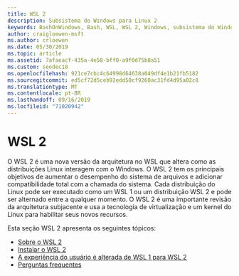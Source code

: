 ```yaml
---
title: WSL 2
description: Subsistema do Windows para Linux 2
keywords: BashOnWindows, Bash, WSL, WSL 2, Windows, subsistema do Windows para Linux, subsistema do Windows, Ubuntu, Debian, Suse, Windows 10, instalar
author: craigloewen-msft
ms.author: crloewen
ms.date: 05/30/2019
ms.topic: article
ms.assetid: 7afaeacf-435a-4e58-bff0-a9f0d75b8a51
ms.custom: seodec18
ms.openlocfilehash: 921ce7cbc4c64998d64638a049df4e1b21fb5182
ms.sourcegitcommit: ed5cf72d5ceb92edd50cf9260ac31fd4d95a02c8
ms.translationtype: MT
ms.contentlocale: pt-BR
ms.lasthandoff: 09/16/2019
ms.locfileid: "71020942"
---
```

# <a name="wsl-2"></a>WSL 2

O WSL 2 é uma nova versão da arquitetura no WSL que altera como as distribuições Linux interagem com o Windows. O WSL 2 tem os principais objetivos de aumentar o desempenho do sistema de arquivos e adicionar compatibilidade total com a chamada do sistema. Cada distribuição do Linux pode ser executado como um WSL 1 ou um distribuição WSL 2 e pode ser alternado entre a qualquer momento. O WSL 2 é uma importante revisão da arquitetura subjacente e usa a tecnologia de virtualização e um kernel do Linux para habilitar seus novos recursos.

Esta seção WSL 2 apresenta os seguintes tópicos:

* [Sobre o WSL 2](./wsl2-about.md)
* [Instalar o WSL 2](./wsl2-install.md)
* [A experiência do usuário é alterada de WSL 1 para WSL 2](./wsl2-ux-changes.md)
* [Perguntas frequentes](./wsl2-faq.md)